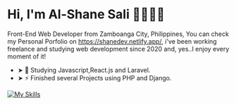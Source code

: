 # Hi, I'm Al-Shane Sali 👨🏻‍💻👋

Front-End Web Developer from Zamboanga City, Philippines, You can check my Personal Porfolio on https://shanedev.netlify.app/, i've been working freelance and studying web development since 2020 and, yes..I enjoy every moment of it!

- ➤ 🌱 Studying Javascript,React.js and Laravel.
- ➤ ⚡ Finished several Projects using PHP and Django.

[![My Skills](https://skillicons.dev/icons?i=html,css,js,django,php,mysql,sqlite,laravel,react)](https://skillicons.dev)

